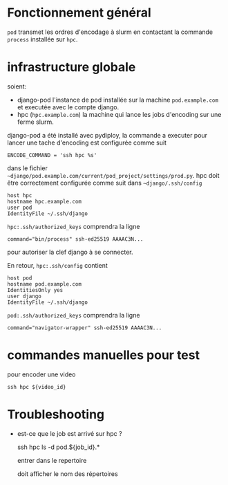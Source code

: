 # Fonctionnement général

`pod` transmet les ordres d'encodage à slurm en contactant la commande
`process` installée sur `hpc`.

# infrastructure globale

soient:

* django-pod l'instance de pod installée sur la machine `pod.example.com`
  et executée avec le compte django.
* hpc (`hpc.example.com`) la machine qui lance les jobs d'encoding sur
  une ferme slurm.

django-pod a été installé avec pydiploy, la commande a executer pour lancer une
tache d'encoding est configurée comme suit

    ENCODE_COMMAND = 'ssh hpc %s'

dans le fichier `~django/pod.example.com/current/pod_project/settings/prod.py`.
hpc doit être correctement configurée comme suit dans `~django/.ssh/config`

    host hpc
    hostname hpc.example.com
    user pod
    IdentityFile ~/.ssh/django

`hpc:.ssh/authorized_keys` comprendra la ligne

    command="bin/process" ssh-ed25519 AAAAC3N...

pour autoriser la clef django à se connecter.

En retour, `hpc:.ssh/config` contient

    host pod
    hostname pod.example.com
    IdentitiesOnly yes
    user django
    IdentityFile ~/.ssh/django

`pod:.ssh/authorized_keys` comprendra la ligne

    command="navigator-wrapper" ssh-ed25519 AAAAC3N...

# commandes manuelles pour test

pour encoder une video

    ssh hpc ${video_id}

# Troubleshooting

* est-ce que le job est arrivé sur hpc ?

    ssh hpc ls -d pod.${job_id}.\*

    entrer dans le repertoire

    doit afficher le nom des répertoires





















